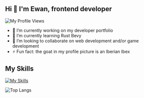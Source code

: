 ## Hi 👋 I'm Ewan, frontend developer

![My Profile Views](https://komarev.com/ghpvc/?username=Ewan88&color=blueviolet)

- 🔭 I’m currently working on my developer portfolio
- 🌱 I’m currently learning Rust Bevy
- 👯 I’m looking to collaborate on web development and/or game development
- ⚡ Fun fact: the goat in my profile picture is an Iberian Ibex

## My Skills
[![My Skills](https://skills.thijs.gg/icons?i=ableton,bevy,css,js,react,redux,rust,ts,vite,vscode,vue)](https://skills.thijs.gg)

![Top Langs](https://github-readme-stats.vercel.app/api/top-langs/?username=ewan88&layout=compact&theme=radical&hide=ruby,java&langs_count=5&hide_border=true)

<!--
**Ewan88/Ewan88** is a ✨ _special_ ✨ repository because its `README.md` (this file) appears on your GitHub profile.

Here are some ideas to get you started:

- 🔭 I’m currently working on ...
- 🌱 I’m currently learning ...
- 👯 I’m looking to collaborate on ...
- 🤔 I’m looking for help with ...
- 💬 Ask me about ...
- 📫 How to reach me: ...
- 😄 Pronouns: ...
- ⚡ Fun fact: ...
-->
